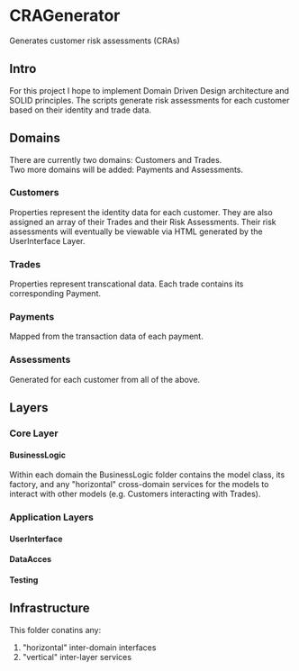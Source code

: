 # CRAGenerator
Generates customer risk assessments (CRAs)

## Intro

For this project I hope to implement Domain Driven Design architecture and SOLID principles. The scripts generate risk assessments for each customer based on their identity and trade data.

## Domains

There are currently two domains: Customers and Trades.  
Two more domains will be added: Payments and Assessments.

### Customers

Properties represent the identity data for each customer. They are also assigned an array of their Trades and their Risk Assessments. Their risk assessments will eventually be viewable via HTML generated by the UserInterface Layer.

### Trades

Properties represent transcational data. Each trade contains its corresponding Payment.

### Payments

Mapped from the transaction data of each payment.

### Assessments

Generated for each customer from all of the above.

## Layers

### Core Layer

#### BusinessLogic  

Within each domain the BusinessLogic folder contains the model class, its factory, and any "horizontal" cross-domain services for the models to interact with other models (e.g. Customers interacting with Trades).

### Application Layers

#### UserInterface

#### DataAcces

#### Testing

## Infrastructure

This folder conatins any:
1. "horizontal" inter-domain interfaces
2. "vertical" inter-layer services 

